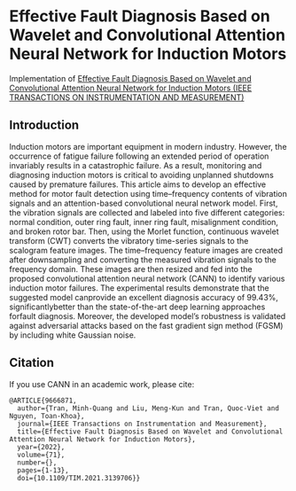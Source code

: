 # Effective Fault Diagnosis Based on Wavelet and Convolutional Attention Neural Network for Induction Motors

Implementation of [Effective Fault Diagnosis Based on Wavelet and Convolutional Attention Neural Network for Induction Motors (IEEE TRANSACTIONS ON INSTRUMENTATION AND MEASUREMENT)](https://ieeexplore.ieee.org/document/9666871)

## Introduction
Induction motors are important equipment in modern industry. However, the occurrence of fatigue failure following an extended period of operation invariably results in a catastrophic failure. As a result, monitoring and diagnosing induction motors is critical to avoiding unplanned shutdowns caused by premature failures. This article aims to develop an effective method for motor fault detection using time–frequency contents of vibration signals and an attention-based convolutional neural network model. First, the vibration signals are collected and labeled into five different categories: normal condition, outer ring fault, inner ring fault, misalignment condition, and broken rotor bar. Then, using the Morlet function, continuous wavelet transform (CWT) converts the vibratory time-series signals to the scalogram feature images. The time–frequency feature images are created after downsampling and converting the measured vibration signals to the frequency domain. These images are then resized and fed into the proposed convolutional attention neural network (CANN) to identify various induction motor failures. The experimental results demonstrate that the suggested model canprovide an excellent diagnosis accuracy of 99.43%, significantlybetter than the state-of-the-art deep learning approaches forfault diagnosis. Moreover, the developed model’s robustness is validated against adversarial attacks based on the fast gradient sign method (FGSM) by including white Gaussian noise.


## Citation
If you use CANN in an academic work, please cite:

```
@ARTICLE{9666871,
  author={Tran, Minh-Quang and Liu, Meng-Kun and Tran, Quoc-Viet and Nguyen, Toan-Khoa},
  journal={IEEE Transactions on Instrumentation and Measurement}, 
  title={Effective Fault Diagnosis Based on Wavelet and Convolutional Attention Neural Network for Induction Motors}, 
  year={2022},
  volume={71},
  number={},
  pages={1-13},
  doi={10.1109/TIM.2021.3139706}}
```
